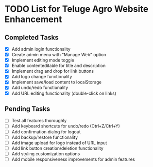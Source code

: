 # TODO List for Teluge Agro Website Enhancement

## Completed Tasks
- [x] Add admin login functionality
- [x] Create admin menu with "Manage Web" option
- [x] Implement editing mode toggle
- [x] Enable contenteditable for title and description
- [x] Implement drag and drop for link buttons
- [x] Add logo change functionality
- [x] Implement save/load content to localStorage
- [x] Add undo/redo functionality
- [x] Add URL editing functionality (double-click on links)

## Pending Tasks
- [ ] Test all features thoroughly
- [ ] Add keyboard shortcuts for undo/redo (Ctrl+Z/Ctrl+Y)
- [ ] Add confirmation dialog for logout
- [ ] Add backup/restore functionality
- [ ] Add image upload for logo instead of URL input
- [ ] Add link button creation/deletion functionality
- [ ] Add styling customization options
- [ ] Add mobile responsiveness improvements for admin features
